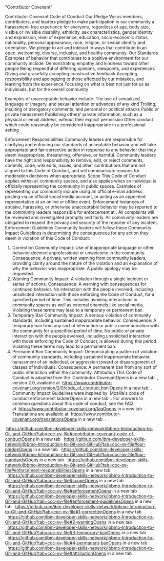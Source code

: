 "Contributor Covenant"
 
Contributor Covenant Code of Conduct
Our Pledge
We as members, contributors, and leaders pledge to make participation in our community a harassment-free experience for everyone, regardless of age, body size, visible or invisible disability, ethnicity, sex characteristics, gender identity and expression, level of experience, education, socio-economic status, nationality, personal appearance, race, religion, or sexual identity and orientation.
We pledge to act and interact in ways that contribute to an open, welcoming, diverse, inclusive, and healthy community.
Our Standards
Examples of behavior that contributes to a positive environment for our community include:
Demonstrating empathy and kindness toward other people
Being respectful of differing opinions, viewpoints, and experiences
Giving and gracefully accepting constructive feedback
Accepting responsibility and apologizing to those affected by our mistakes, and learning from the experience
Focusing on what is best not just for us as individuals, but for the overall community

Examples of unacceptable behavior include:
The use of sexualized language or imagery, and sexual attention or advances of any kind
Trolling, insulting or derogatory comments, and personal or political attacks
Public or private harassment
Publishing others' private information, such as a physical or email address, without their explicit permission
Other conduct which could reasonably be considered inappropriate in a professional setting

Enforcement Responsibilities
Community leaders are responsible for clarifying and enforcing our standards of acceptable behavior and will take appropriate and fair corrective action in response to any behavior that they deem inappropriate, threatening, offensive, or harmful.
Community leaders have the right and responsibility to remove, edit, or reject comments, commits, code, wiki edits, issues, and other contributions that are not aligned to this Code of Conduct, and will communicate reasons for moderation decisions when appropriate.
Scope
This Code of Conduct applies within all community spaces, and also applies when an individual is officially representing the community in public spaces. Examples of representing our community include using an official e-mail address, posting via an official social media account, or acting as an appointed representative at an online or offline event.
Enforcement
Instances of abusive, harassing, or otherwise unacceptable behavior may be reported to the community leaders responsible for enforcement at . All complaints will be reviewed and investigated promptly and fairly.
All community leaders are obligated to respect the privacy and security of the reporter of any incident.
Enforcement Guidelines
Community leaders will follow these Community Impact Guidelines in determining the consequences for any action they deem in violation of this Code of Conduct:
1. Correction
Community Impact: Use of inappropriate language or other behavior deemed unprofessional or unwelcome in the community.
Consequence: A private, written warning from community leaders, providing clarity around the nature of the violation and an explanation of why the behavior was inappropriate. A public apology may be requested.
2. Warning
Community Impact: A violation through a single incident or series of actions.
Consequence: A warning with consequences for continued behavior. No interaction with the people involved, including unsolicited interaction with those enforcing the Code of Conduct, for a specified period of time. This includes avoiding interactions in community spaces as well as external channels like social media. Violating these terms may lead to a temporary or permanent ban.
3. Temporary Ban
Community Impact: A serious violation of community standards, including sustained inappropriate behavior.
Consequence: A temporary ban from any sort of interaction or public communication with the community for a specified period of time. No public or private interaction with the people involved, including unsolicited interaction with those enforcing the Code of Conduct, is allowed during this period. Violating these terms may lead to a permanent ban.
4. Permanent Ban
Community Impact: Demonstrating a pattern of violation of community standards, including sustained inappropriate behavior, harassment of an individual, or aggression toward or disparagement of classes of individuals.
Consequence: A permanent ban from any sort of public interaction within the community.
Attribution
This Code of Conduct is adapted from the  Contributor CovenantOpens in a new tab
 , version 2.0, available at  https://www.contributor-covenant.org/version/2/0/code_of_conduct.htmlOpens in a new tab
 .
Community Impact Guidelines were inspired by  Mozilla's code of conduct enforcement ladderOpens in a new tab
 .
For answers to common questions about this code of conduct, see the FAQ at  https://www.contributor-covenant.org/faqOpens in a new tab
 . Translations are available at  https://www.contributor-covenant.org/translationsOpens in a new tab
 .


 https://github.com/ibm-developer-skills-network/jbbmo-Introduction-to-Git-and-GitHub?tab=coc-ov-file#contributor-covenant-code-of-conductOpens in a new tab
  https://github.com/ibm-developer-skills-network/jbbmo-Introduction-to-Git-and-GitHub?tab=coc-ov-file#our-pledgeOpens in a new tab
  https://github.com/ibm-developer-skills-network/jbbmo-Introduction-to-Git-and-GitHub?tab=coc-ov-file#our-standardsOpens in a new tab
  https://github.com/ibm-developer-skills-network/jbbmo-Introduction-to-Git-and-GitHub?tab=coc-ov-file#enforcement-responsibilitiesOpens in a new tab
  https://github.com/ibm-developer-skills-network/jbbmo-Introduction-to-Git-and-GitHub?tab=coc-ov-file#scopeOpens in a new tab
  https://github.com/ibm-developer-skills-network/jbbmo-Introduction-to-Git-and-GitHub?tab=coc-ov-file#enforcementOpens in a new tab
  https://github.com/ibm-developer-skills-network/jbbmo-Introduction-to-Git-and-GitHub?tab=coc-ov-file#enforcement-guidelinesOpens in a new tab
  https://github.com/ibm-developer-skills-network/jbbmo-Introduction-to-Git-and-GitHub?tab=coc-ov-file#1-correctionOpens in a new tab
  https://github.com/ibm-developer-skills-network/jbbmo-Introduction-to-Git-and-GitHub?tab=coc-ov-file#2-warningOpens in a new tab
  https://github.com/ibm-developer-skills-network/jbbmo-Introduction-to-Git-and-GitHub?tab=coc-ov-file#3-temporary-banOpens in a new tab
  https://github.com/ibm-developer-skills-network/jbbmo-Introduction-to-Git-and-GitHub?tab=coc-ov-file#4-permanent-banOpens in a new tab
  https://github.com/ibm-developer-skills-network/jbbmo-Introduction-to-Git-and-GitHub?tab=coc-ov-file#attributionOpens in a new tab
   
